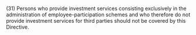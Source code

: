 (31) Persons who provide investment services consisting exclusively in the administration of employee-participation schemes and who therefore do not provide investment services for third parties should not be covered by this Directive.